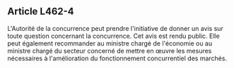 Article L462-4
----
L'Autorité de la concurrence peut prendre l'initiative de donner un avis sur
toute question concernant la concurrence. Cet avis est rendu public. Elle peut
également recommander au ministre chargé de l'économie ou au ministre chargé du
secteur concerné de mettre en œuvre les mesures nécessaires à l'amélioration du
fonctionnement concurrentiel des marchés.
